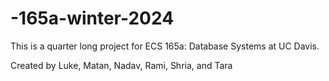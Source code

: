 # -165a-winter-2024
This is a quarter long project for ECS 165a: Database Systems at UC Davis.

Created by Luke, Matan, Nadav, Rami, Shria, and Tara